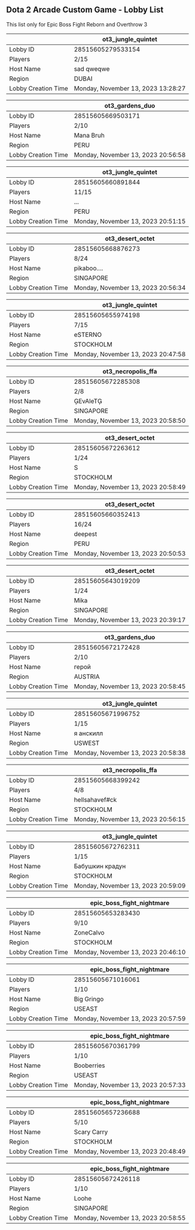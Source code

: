 ## Dota 2 Arcade Custom Game - Lobby List

This list only for Epic Boss Fight Reborn and Overthrow 3

|  | ot3_jungle_quintet |
| ------ | ------ |
| Lobby ID | 28515605279533154 |
| Players | 2/15 |
| Host Name | sad qweqwe |
| Region | DUBAI |
| Lobby Creation Time | Monday, November 13, 2023 13:28:27 |


|  | ot3_gardens_duo |
| ------ | ------ |
| Lobby ID | 28515605669503171 |
| Players | 2/10 |
| Host Name | Mana Bruh |
| Region | PERU |
| Lobby Creation Time | Monday, November 13, 2023 20:56:58 |


|  | ot3_jungle_quintet |
| ------ | ------ |
| Lobby ID | 28515605660891844 |
| Players | 11/15 |
| Host Name | ... |
| Region | PERU |
| Lobby Creation Time | Monday, November 13, 2023 20:51:15 |


|  | ot3_desert_octet |
| ------ | ------ |
| Lobby ID | 28515605668876273 |
| Players | 8/24 |
| Host Name | pikaboo.... |
| Region | SINGAPORE |
| Lobby Creation Time | Monday, November 13, 2023 20:56:34 |


|  | ot3_jungle_quintet |
| ------ | ------ |
| Lobby ID | 28515605655974198 |
| Players | 7/15 |
| Host Name | eSTERNO |
| Region | STOCKHOLM |
| Lobby Creation Time | Monday, November 13, 2023 20:47:58 |


|  | ot3_necropolis_ffa |
| ------ | ------ |
| Lobby ID | 28515605672285308 |
| Players | 2/8 |
| Host Name | EvAleT |
| Region | SINGAPORE |
| Lobby Creation Time | Monday, November 13, 2023 20:58:50 |


|  | ot3_desert_octet |
| ------ | ------ |
| Lobby ID | 28515605672263612 |
| Players | 1/24 |
| Host Name | S |
| Region | STOCKHOLM |
| Lobby Creation Time | Monday, November 13, 2023 20:58:49 |


|  | ot3_desert_octet |
| ------ | ------ |
| Lobby ID | 28515605660352413 |
| Players | 16/24 |
| Host Name | deepest |
| Region | PERU |
| Lobby Creation Time | Monday, November 13, 2023 20:50:53 |


|  | ot3_desert_octet |
| ------ | ------ |
| Lobby ID | 28515605643019209 |
| Players | 1/24 |
| Host Name | Mika |
| Region | SINGAPORE |
| Lobby Creation Time | Monday, November 13, 2023 20:39:17 |


|  | ot3_gardens_duo |
| ------ | ------ |
| Lobby ID | 28515605672172428 |
| Players | 2/10 |
| Host Name | герой |
| Region | AUSTRIA |
| Lobby Creation Time | Monday, November 13, 2023 20:58:45 |


|  | ot3_jungle_quintet |
| ------ | ------ |
| Lobby ID | 28515605671996752 |
| Players | 1/15 |
| Host Name | я анскилл |
| Region | USWEST |
| Lobby Creation Time | Monday, November 13, 2023 20:58:38 |


|  | ot3_necropolis_ffa |
| ------ | ------ |
| Lobby ID | 28515605668399242 |
| Players | 4/8 |
| Host Name | hellsahavef#ck |
| Region | STOCKHOLM |
| Lobby Creation Time | Monday, November 13, 2023 20:56:15 |


|  | ot3_jungle_quintet |
| ------ | ------ |
| Lobby ID | 28515605672762311 |
| Players | 1/15 |
| Host Name | Бабушкин крадун |
| Region | STOCKHOLM |
| Lobby Creation Time | Monday, November 13, 2023 20:59:09 |


|  | epic_boss_fight_nightmare |
| ------ | ------ |
| Lobby ID | 28515605653283430 |
| Players | 9/10 |
| Host Name | ZoneCalvo |
| Region | STOCKHOLM |
| Lobby Creation Time | Monday, November 13, 2023 20:46:10 |


|  | epic_boss_fight_nightmare |
| ------ | ------ |
| Lobby ID | 28515605671016061 |
| Players | 1/10 |
| Host Name | Big Gringo |
| Region | USEAST |
| Lobby Creation Time | Monday, November 13, 2023 20:57:59 |


|  | epic_boss_fight_nightmare |
| ------ | ------ |
| Lobby ID | 28515605670361799 |
| Players | 1/10 |
| Host Name | Booberries |
| Region | USEAST |
| Lobby Creation Time | Monday, November 13, 2023 20:57:33 |


|  | epic_boss_fight_nightmare |
| ------ | ------ |
| Lobby ID | 28515605657236688 |
| Players | 5/10 |
| Host Name | Scary Carry |
| Region | STOCKHOLM |
| Lobby Creation Time | Monday, November 13, 2023 20:48:49 |


|  | epic_boss_fight_nightmare |
| ------ | ------ |
| Lobby ID | 28515605672426118 |
| Players | 1/10 |
| Host Name | Loohe |
| Region | SINGAPORE |
| Lobby Creation Time | Monday, November 13, 2023 20:58:55 |


